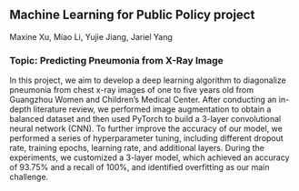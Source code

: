 ## Machine Learning for Public Policy project
Maxine Xu, Miao Li, Yujie Jiang, Jariel Yang

### Topic: Predicting Pneumonia from X-Ray Image
In this project, we aim to develop a deep learning algorithm to diagonalize pneumonia from chest x-ray images of one to five years old from Guangzhou Women and Children’s Medical Center. After conducting an in-depth literature review, we performed image augmentation to obtain a balanced dataset and then used PyTorch to build a 3-layer convolutional neural network (CNN). To further improve the accuracy of our model, we performed a series of hyperparameter tuning, including different dropout rate, training epochs, learning rate, and additional layers. During the experiments, we customized a 3-layer model, which achieved an accuracy of 93.75% and a recall of 100%, and identified overfitting as our main challenge.
